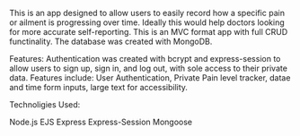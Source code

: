 This is an app designed to allow users to easily record how a specific pain or ailment is progressing over time. Ideally this would help doctors looking for more accurate self-reporting. This is an MVC format app with full CRUD functinality. The database was created with MongoDB. 

Features:
Authentication was created with bcrypt and express-session to allow users to sign up, sign in, and log out, with sole access to their private data. Features include: User Authentication, Private Pain level tracker, datae and time form inputs, large text for accessibility.


Technoligies Used:

Node.js
EJS
Express
Express-Session
Mongoose

